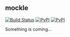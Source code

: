 ## mockle

[![Build Status](https://travis-ci.org/kootenpv/mockle.svg?branch=master)](https://travis-ci.org/kootenpv/mockle)
[![PyPI](https://img.shields.io/pypi/v/mockle.svg?style=flat-square)](https://pypi.python.org/pypi/mockle/)
[![PyPI](https://img.shields.io/pypi/pyversions/mockle.svg?style=flat-square)](https://pypi.python.org/pypi/mockle/)

Something is coming...
